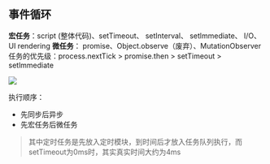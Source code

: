 ## 事件循环

**宏任务**：script (整体代码)、setTimeout、 setInterval、 setlmmediate、 I/O、 UI rendering
**微任务**： promise、Object.observe（废弃）、MutationObserver
任务的优先级：process.nextTick > promise.then > setTimeout > setlmmediate

![](https://imgconvert.csdnimg.cn/aHR0cHM6Ly91cGxvYWQtaW1hZ2VzLmppYW5zaHUuaW8vdXBsb2FkX2ltYWdlcy8xNTU4NjUwMi0zMGVlNDIyYjA5MjI2NjllLnBuZw?x-oss-process=image/format,png)

执行顺序：

- 先同步后异步
- 先宏任务后微任务

> 其中定时任务是先放入定时模块，到时间后才放入任务队列执行，而setTimeout为0ms时，其实真实时间大约为4ms